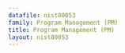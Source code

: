 ```yaml
---
datafile: nist80053
family: Program Management (PM)
title: Program Management (PM)
layout: nist80053
---
```

